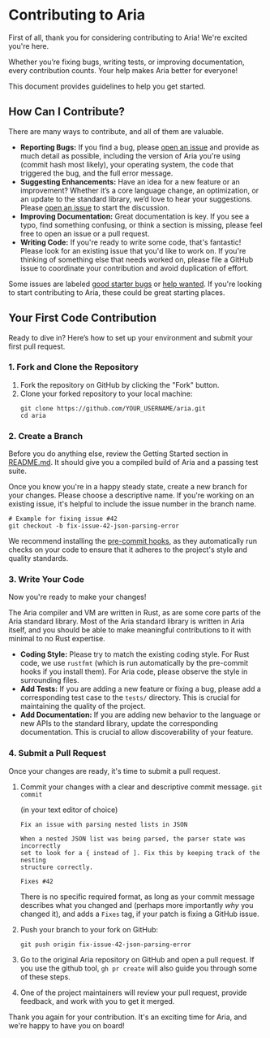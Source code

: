 ---
---

# Contributing to Aria

First of all, thank you for considering contributing to Aria! We're excited you're here.

Whether you’re fixing bugs, writing tests, or improving documentation, every contribution counts. Your help makes Aria better for everyone!

This document provides guidelines to help you get started.

## How Can I Contribute?

There are many ways to contribute, and all of them are valuable.

*   **Reporting Bugs:** If you find a bug, please [open an issue](https://github.com/egranata/aria/issues) and provide as much detail as possible, including the version of Aria you're using (commit hash most likely), your operating system, the code that triggered the bug, and the full error message.
*   **Suggesting Enhancements:** Have an idea for a new feature or an improvement? Whether it’s a core language change, an optimization, or an update to the standard library, we’d love to hear your suggestions. Please [open an issue](https://github.com/egranata/aria/issues) to start the discussion.
*   **Improving Documentation:** Great documentation is key. If you see a typo, find something confusing, or think a section is missing, please feel free to open an issue or a pull request.
*   **Writing Code:** If you're ready to write some code, that's fantastic! Please look for an existing issue that you'd like to work on. If you're thinking of something else that needs worked on, please file a GitHub issue to coordinate your contribution and avoid duplication of effort.

Some issues are labeled [good starter bugs](https://github.com/egranata/aria/issues?q=is%3Aissue%20state%3Aopen%20label%3A%22good%20first%20issue%22) or [help wanted](https://github.com/egranata/aria/issues?q=is%3Aissue%20state%3Aopen%20label%3A%22help%20wanted%22). If you're looking to start contributing to Aria, these could be great starting places.

## Your First Code Contribution

Ready to dive in? Here’s how to set up your environment and submit your first pull request.

### 1. Fork and Clone the Repository

1.  Fork the repository on GitHub by clicking the "Fork" button.
2.  Clone your forked repository to your local machine:
    ```shell
    git clone https://github.com/YOUR_USERNAME/aria.git
    cd aria
    ```

### 2. Create a Branch

Before you do anything else, review the Getting Started section in [README.md](README.md). It should give you a compiled build of Aria and a passing test suite.

Once you know you're in a happy steady state, create a new branch for your changes. Please choose a descriptive name. If you're working on an existing issue, it's helpful to include the issue number in the branch name.

```shell
# Example for fixing issue #42
git checkout -b fix-issue-42-json-parsing-error
```

We recommend installing the [pre-commit hooks](https://pre-commit.com/#install), as they automatically run checks on your code to ensure that it adheres to the project's style and quality standards.

### 3. Write Your Code

Now you're ready to make your changes!

The Aria compiler and VM are written in Rust, as are some core parts of the Aria standard library. Most of the Aria standard library is written in Aria itself, and you should be able to make meaningful contributions to it with minimal to no Rust expertise.

*   **Coding Style:** Please try to match the existing coding style. For Rust code, we use `rustfmt` (which is run automatically by the pre-commit hooks if you install them). For Aria code, please observe the style in surrounding files.
*   **Add Tests:** If you are adding a new feature or fixing a bug, please add a corresponding test case to the `tests/` directory. This is crucial for maintaining the quality of the project.
*   **Add Documentation:** If you are adding new behavior to the language or new APIs to the standard library, update the corresponding documentation. This is crucial to allow discoverability of your feature.

### 4. Submit a Pull Request

Once your changes are ready, it's time to submit a pull request.

1.  Commit your changes with a clear and descriptive commit message.
    `git commit`

    (in your text editor of choice)

    ```
    Fix an issue with parsing nested lists in JSON

    When a nested JSON list was being parsed, the parser state was incorrectly
    set to look for a { instead of ]. Fix this by keeping track of the nesting
    structure correctly.

    Fixes #42
    ```

    There is no specific required format, as long as your commit message describes what you changed and (perhaps more importantly *why* you changed it), and adds a `Fixes` tag, if your patch is fixing a GitHub issue.

2.  Push your branch to your fork on GitHub:
    ```shell
    git push origin fix-issue-42-json-parsing-error
    ```

3.  Go to the original Aria repository on GitHub and open a pull request. If you use the github tool, `gh pr create` will also guide you through some of these steps.

4.  One of the project maintainers will review your pull request, provide feedback, and work with you to get it merged.

Thank you again for your contribution. It's an exciting time for Aria, and we're happy to have you on board!
